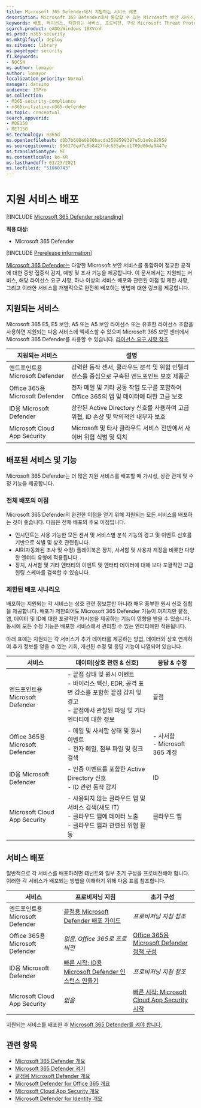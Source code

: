 ```yaml
---
title: Microsoft 365 Defender에서 지원하는 서비스 배포
description: Microsoft 365 Defender에서 통합할 수 있는 Microsoft 보안 서비스, 라이선스 요구 사항 및 배포 절차에 대해 자세히 알아보시고
keywords: 배포, 라이선스, 지원되는 서비스, 프로비전, 구성 Microsoft Threat Protection, M365, 라이선스 자격, Microsoft Defender ATP, MDATP, Office 365 ATP, Azure ATP, Microsoft Cloud App Security, MCAS, 고급 위협 방지, E5, A5, EMS
search.product: eADQiWindows 10XVcnh
ms.prod: m365-security
ms.mktglfcycl: deploy
ms.sitesec: library
ms.pagetype: security
f1.keywords:
- NOCSH
ms.author: lomayor
author: lomayor
localization_priority: Normal
manager: dansimp
audience: ITPro
ms.collection:
- M365-security-compliance
- m365initiative-m365-defender
ms.topic: conceptual
search.appverid:
- MOE150
- MET150
ms.technology: m365d
ms.openlocfilehash: d0b7b600e0880bacda3588598387e5b1e8c82958
ms.sourcegitcommit: 956176ed7c8b8427fdc655abcd1709d86da9447e
ms.translationtype: MT
ms.contentlocale: ko-KR
ms.lasthandoff: 03/23/2021
ms.locfileid: "51060743"
---
```

# <a name="deploy-supported-services"></a>지원 서비스 배포

[!INCLUDE [Microsoft 365 Defender rebranding](../includes/microsoft-defender.md)]


**적용 대상:**
- Microsoft 365 Defender

[!INCLUDE [Prerelease information](../includes/prerelease.md)]

[Microsoft 365 Defender는](microsoft-365-defender.md) 다양한 Microsoft 보안 서비스를 통합하여 정교한 공격에 대한 중앙 집중식 감지, 예방 및 조사 기능을 제공합니다. 이 문서에서는 지원되는 서비스, 해당 라이선스 요구 사항, 하나 이상의 서비스 배포와 관련된 이점 및 제한 사항, 그리고 이러한 서비스를 개별적으로 완전히 배포하는 방법에 대한 링크를 제공합니다.

## <a name="supported-services"></a>지원되는 서비스
Microsoft 365 E5, E5 보안, A5 또는 A5 보안 라이선스 또는 유효한 라이선스 조합을 사용하면 지원되는 다음 서비스에 액세스할 수 있으며 Microsoft 365 보안 센터에서 Microsoft 365 Defender를 사용할 수 있습니다. [라이선스 요구 사항 참조](prerequisites.md#licensing-requirements)

| 지원되는 서비스 | 설명 |
| ------ | ------ |
| 엔드포인트용 Microsoft Defender | 강력한 동작 센서, 클라우드 분석 및 위협 인텔리전스를 중심으로 구축된 엔드포인트 보호 제품군 |
|Office 365용 Microsoft Defender | 전자 메일 및 기타 공동 작업 도구를 포함하여 Office 365의 앱 및 데이터에 대한 고급 보호 |
| ID용 Microsoft Defender | 상관된 Active Directory 신호를 사용하여 고급 위협, ID 손상 및 악의적인 내부자 보호 |
| Microsoft Cloud App Security | Microsoft 및 타사 클라우드 서비스 전반에서 사이버 위협 식별 및 퇴치 |

## <a name="deployed-services-and-functionality"></a>배포된 서비스 및 기능
Microsoft 365 Defender는 더 많은 지원 서비스를 배포할 때 가시성, 상관 관계 및 수정 기능을 제공합니다.

### <a name="benefits-of-full-deployment"></a>전체 배포의 이점
Microsoft 365 Defender의 완전한 이점을 얻기 위해 지원되는 모든 서비스를 배포하는 것이 좋습니다. 다음은 전체 배포의 주요 이점입니다.
- 인시던트는 사용 가능한 모든 센서 및 서비스별 분석 기능의 경고 및 이벤트 신호를 기반으로 식별 및 상호 관련됩니다.
- AIR(자동화된 조사 및 수정) 플레이북은 장치, 사서함 및 사용자 계정을 비롯한 다양한 엔터티 유형에 적용됩니다.
- 장치, 사서함 및 기타 엔터티의 이벤트 및 엔터티 데이터에 대해 보다 포괄적인 고급 헌팅 스케마를 검색할 수 있습니다.

### <a name="limited-deployment-scenarios"></a>제한된 배포 시나리오
배포하는 지원되는 각 서비스는 상호 관련 정보뿐만 아니라 매우 풍부한 원시 신호 집합을 제공합니다. 배포가 제한되어도 Microsoft 365 Defender 기능이 꺼지지만 끝점, 앱, 데이터 및 ID에 대한 포괄적인 가시성을 제공하는 기능이 영향을 받을 수 있습니다. 동시에 모든 수정 기능은 배포한 서비스에서 관리할 수 있는 엔터티에만 적용됩니다.

아래 표에는 지원되는 각 서비스가 추가 데이터를 제공하는 방법, 데이터와 상호 연계하여 추가 정보를 얻을 수 있는 기회, 개선된 수정 및 응답 기능이 나열되어 있습니다.

| 서비스 | 데이터(상호 관련 & 신호) | 응답 & 수정 |
| ------ | ------ | ------ |
| 엔드포인트용 Microsoft Defender | - 끝점 상태 및 원시 이벤트<br />- 바이러스 백신, EDR, 공격 표면 감소를 포함한 끝점 감지 및 경고<br />- 끝점에서 관찰된 파일 및 기타 엔터티에 대한 정보 | 끝점 |
|Office 365용 Microsoft Defender | - 메일 및 사서함 상태 및 원시 이벤트<br />- 전자 메일, 첨부 파일 및 링크 검색 | - 사서함<br />- Microsoft 365 계정 |
| ID용 Microsoft Defender | - 인증 이벤트를 포함한 Active Directory 신호<br />- ID 관련 동작 감지 | ID |
| Microsoft Cloud App Security | - 사용되지 않는 클라우드 앱 및 서비스 검색(섀도 IT)<br />- 클라우드 앱에 데이터 노출<br />- 클라우드 앱과 관련된 위협 활동 | 클라우드 앱 |

## <a name="deploy-the-services"></a>서비스 배포
일반적으로 각 서비스를 배포하려면 테넌트와 일부 초기 구성을 프로비전해야 합니다. 이러한 각 서비스가 배포되는 방법을 이해하기 위해 다음 표를 참조합니다.

| 서비스 | 프로비저닝 지침 | 초기 구성 |
| ------ | ------ | ------ |
| 엔드포인트용 Microsoft Defender | [끝점용 Microsoft Defender 배포 가이드](../defender-endpoint/deployment-phases.md) | *프로비저닝 지침 참조* |
|Office 365용 Microsoft Defender | *없음, Office 365로 프로비전* | [Office 365용 Microsoft Defender 정책 구성](/microsoft-365/security/defender-365-security/defender-for-office-365#configure-atp-policies) |
| ID용 Microsoft Defender | [빠른 시작: ID용 Microsoft Defender 인스턴스 만들기](/azure-advanced-threat-protection/install-atp-step1) | *프로비저닝 지침 참조* |
| Microsoft Cloud App Security | *없음* | [빠른 시작: Microsoft Cloud App Security 시작](/cloud-app-security/getting-started-with-cloud-app-security) |

지원되는 서비스를 배포한 후 [Microsoft 365 Defender를 켜야 합니다.](m365d-enable.md)

## <a name="related-topics"></a>관련 항목

- [Microsoft 365 Defender 개요](microsoft-365-defender.md)
- [Microsoft 365 Defender 켜기](m365d-enable.md)
- [끝점용 Microsoft Defender 개요](../defender-endpoint/microsoft-defender-advanced-threat-protection.md)
- [Microsoft Defender for Office 365 개요](../defender-365-security/defender-for-office-365.md)
- [Microsoft Cloud App Security 개요](/cloud-app-security/what-is-cloud-app-security)
- [Microsoft Defender for Identity 개요](/azure-advanced-threat-protection/what-is-atp)
